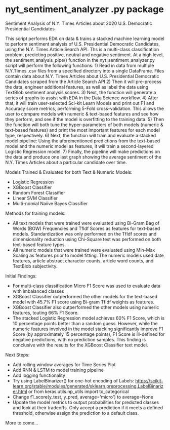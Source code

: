 # nyt_sentiment_analyzer .py package
Sentiment Analysis of N.Y. Times Articles about 2020 U.S. Democratic Presidential Candidates

This script performs EDA on data & trains a stacked machine learning model to perform sentiment analysis of U.S. Presidential Democratic Candidates, 
using the N.Y. Times Article Search API. Ths is a multi-class classification problem, predicting positive, neutral and negative sentiment.
At a high level, the sentiment_analysis_pipe() function in the nyt_sentiment_analyzer.py script will perform the following functions:
    1) Read in data from multiple N.Y.Times .csv files from a specified directory into a single DataFrame.
        Files contain data about N.Y. Times Articles about U.S. Presidential Democratic Candidates scraped from the Article Search API 
    2) Then it will pre-process the data, engineer additional features, as well as label the data using TextBlob sentiment analysis scores.
    3) Next, the function will generate a series of graphs to assist with EDA in the Data Science workflow.
    4) After that, it will train user-selected Sci-kit Learn Models and print out F1 and Accuracy score metrics, performing 5-Fold cross-validation.
        This allows the user to compare models with numeric & text-based features and see how they perform, and see if the model is overfitting to the training data.
    5) Then the function will both tune the hyper-parameters of both models (numeric & text-based features) and print the most important features for each model type, respectively.
    6) Next, the function will train and evaluate a stacked model pipeline: 
        Using the aforementioned predictions from the text-based model and the numeric model as features, it will train a second-layered Logistic Regression model.
    7) Finally, the pipeline will make predictions on the data and produce one last graph showing the average sentiment of the N.Y. Times Articles 
        about a particular candidate over time.

Models Trained & Evaluated for both Text & Numeric Models:
- Logistic Regression
- XGBoost Classifier
- Random Forest Classifier
- Linear SVM Classifier
- Multi-nomial Naiive Bayes Classifier

Methods for training models:
- All text models that were trained were evaluated using Bi-Gram Bag of Words (BOW) Frequencies and TfIdf Scores as features for text-based models. 
    Standardization was only performed on the TfIdf scores and dimensionality reduction using Chi-Square test was performed on both text-based feature types.
- All numeric models that were trained were evaluated using Min-Max Scaling as features prior to model fitting. 
    The numeric models used date features, article abstract character counts, article word counts, and TextBlob subjectivity. 

Initial Findings:
- For multi-class classification Micro F1 Score was used to evaluate data with imbalanced classes   
- XGBoost Classifier outperformed the other models for the text-based model with 45.7% F1 score using Bi-gram TfIdf weights as features.   
- XGBoost Classifier also outperformed the other models using numeric features, touting 66% F1 Score.       
- The stacked Logistic Regression model achieves 60% F1 Score, which is 10 percentage points better than a random guess. 
    However, while the numeric features involved in the model stacking significantly improve F1 Score (by approximately 15 percentage points), 
    F1 Score is ill-defined for negative predictions, with no prediction samples. 
    This finding is conclusive with the results for the XGBoost Classifier text model. 
 
Next Steps:
 - Add rolling window averages for Time Series Plot
 - Add RNN & LSTM to model training pipeline
 - Add logging functionality
 - Try using LabelBinarizer() for one-hot encoding of Labels: https://scikit-learn.org/stable/modules/generated/sklearn.preprocessing.LabelBinarizer.html
    or from keras.utils.np_utils import to_categorical
 - Change f1_score(y_test, y_pred, average='micro') to average=None
 - Update the model metrics to output probabilities for predicted classes and look at their tradeoffs.
    Only accept a prediction if it meets a defined threshold, otherwise assign the prediction to a default class.
    
 More to come...